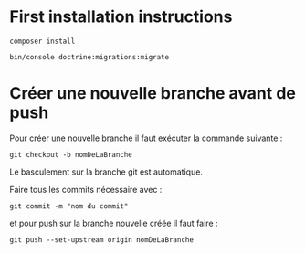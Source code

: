 # First installation instructions

`composer install`


`bin/console doctrine:migrations:migrate`

# Créer une nouvelle branche avant de push

Pour créer une nouvelle branche il faut exécuter la commande suivante :

`git checkout -b nomDeLaBranche`

Le basculement sur la branche git est automatique.

Faire tous les commits nécessaire avec :

`git commit -m "nom du commit"`

et pour push sur la branche nouvelle créée il faut faire :

`git push --set-upstream origin nomDeLaBranche`


